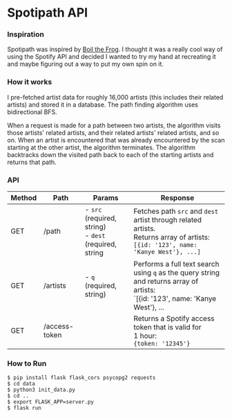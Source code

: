 # Spotipath API

### Inspiration
Spotipath was inspired by [Boil the Frog](http://boilthefrog.playlistmachinery.com/).
I thought it was a really cool way of using the Spotify API and decided I wanted to try my hand
at recreating it and maybe figuring out a way to put my own spin on it. 

### How it works
I pre-fetched artist data for roughly 16,000 artists (this includes their related artists) and stored 
it in a database. The path finding algorithm uses bidirectional BFS. 

When a request is made for a path 
between two artists, the algorithm visits those artists' related artists, and their related artists' 
related artists, and so on. When an artist is encountered that was already encountered by the scan starting
at the other artist, the algorithm terminates. The algorithm backtracks down the visited path back 
to each of the starting artists and returns that path.

### API

| Method 	| Path          	| Params                                                   	| Response                                                                                                                                	|
|--------	|---------------	|----------------------------------------------------------	|-----------------------------------------------------------------------------------------------------------------------------------------	|
| GET    	| /path         	| - `src` (required, string)<br>- `dest` (required, string 	| Fetches path `src` and `dest` artist through related artists.<br>Returns array of artists: <br>`[{id: '123', name: 'Kanye West'}, ...]` 	|
| GET    	| /artists      	| - `q` (required, string)                                 	| Performs a full text search using `q` as the query string and returns array of artists: <br>`[{id: '123', name: 'Kanye West'}, ...      	|
| GET    	| /access-token 	|                                                          	| Returns a Spotify access token that is valid for<br>1 hour:<br> `{token: '12345'}`                                                      	|

### How to Run
```
$ pip install flask flask_cors psycopg2 requests
$ cd data
$ python3 init_data.py
$ cd ..
$ export FLASK_APP=server.py
$ flask run
```